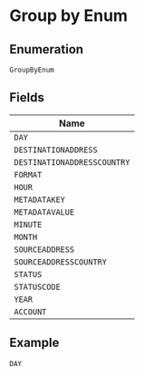 
# Group by Enum

## Enumeration

`GroupByEnum`

## Fields

| Name |
|  --- |
| `DAY` |
| `DESTINATIONADDRESS` |
| `DESTINATIONADDRESSCOUNTRY` |
| `FORMAT` |
| `HOUR` |
| `METADATAKEY` |
| `METADATAVALUE` |
| `MINUTE` |
| `MONTH` |
| `SOURCEADDRESS` |
| `SOURCEADDRESSCOUNTRY` |
| `STATUS` |
| `STATUSCODE` |
| `YEAR` |
| `ACCOUNT` |

## Example

```
DAY
```

